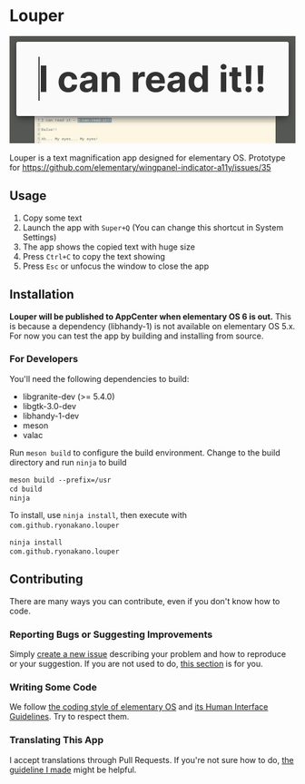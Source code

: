 # Louper

![](data/Screenshot.png)

Louper is a text magnification app designed for elementary OS. Prototype for https://github.com/elementary/wingpanel-indicator-a11y/issues/35

## Usage
1. Copy some text
2. Launch the app with `Super+Q` (You can change this shortcut in System Settings)
3. The app shows the copied text with huge size
4. Press `Ctrl+C` to copy the text showing
5. Press `Esc` or unfocus the window to close the app

## Installation

**Louper will be published to AppCenter when elementary OS 6 is out.** This is because a dependency (libhandy-1) is not available on elementary OS 5.x. For now you can test the app by building and installing from source.

### For Developers

You'll need the following dependencies to build:

* libgranite-dev (>= 5.4.0)
* libgtk-3.0-dev
* libhandy-1-dev
* meson
* valac

Run `meson build` to configure the build environment. Change to the build directory and run `ninja` to build

    meson build --prefix=/usr
    cd build
    ninja

To install, use `ninja install`, then execute with `com.github.ryonakano.louper`

    ninja install
    com.github.ryonakano.louper

## Contributing

There are many ways you can contribute, even if you don't know how to code.

### Reporting Bugs or Suggesting Improvements

Simply [create a new issue](https://github.com/ryonakano/louper/issues/new) describing your problem and how to reproduce or your suggestion. If you are not used to do, [this section](https://elementary.io/docs/code/reference#reporting-bugs) is for you.

### Writing Some Code

We follow [the coding style of elementary OS](https://docs.elementary.io/develop/writing-apps/code-style) and [its Human Interface Guidelines](https://docs.elementary.io/hig/). Try to respect them.

### Translating This App

I accept translations through Pull Requests. If you're not sure how to do, [the guideline I made](po/README.md) might be helpful.
